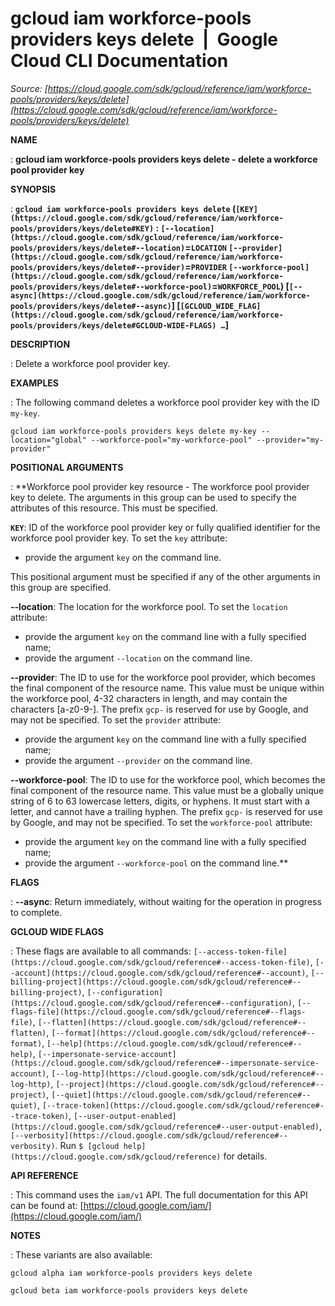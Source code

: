 # gcloud iam workforce-pools providers keys delete  |  Google Cloud CLI Documentation

*Source: [https://cloud.google.com/sdk/gcloud/reference/iam/workforce-pools/providers/keys/delete](https://cloud.google.com/sdk/gcloud/reference/iam/workforce-pools/providers/keys/delete)*

**NAME**

: **gcloud iam workforce-pools providers keys delete - delete a workforce pool provider key**

**SYNOPSIS**

: **`gcloud iam workforce-pools providers keys delete` (`[KEY](https://cloud.google.com/sdk/gcloud/reference/iam/workforce-pools/providers/keys/delete#KEY)` : `[--location](https://cloud.google.com/sdk/gcloud/reference/iam/workforce-pools/providers/keys/delete#--location)`=`LOCATION` `[--provider](https://cloud.google.com/sdk/gcloud/reference/iam/workforce-pools/providers/keys/delete#--provider)`=`PROVIDER` `[--workforce-pool](https://cloud.google.com/sdk/gcloud/reference/iam/workforce-pools/providers/keys/delete#--workforce-pool)`=`WORKFORCE_POOL`) [`[--async](https://cloud.google.com/sdk/gcloud/reference/iam/workforce-pools/providers/keys/delete#--async)`] [`[GCLOUD_WIDE_FLAG](https://cloud.google.com/sdk/gcloud/reference/iam/workforce-pools/providers/keys/delete#GCLOUD-WIDE-FLAGS) …`]**

**DESCRIPTION**

: Delete a workforce pool provider key.

**EXAMPLES**

: The following command deletes a workforce pool provider key with the ID
``my-key``.

```
gcloud iam workforce-pools providers keys delete my-key --location="global" --workforce-pool="my-workforce-pool" --provider="my-provider"
```

**POSITIONAL ARGUMENTS**

: **Workforce pool provider key resource - The workforce pool provider key to
delete. The arguments in this group can be used to specify the attributes of
this resource.
This must be specified.

**`KEY`**:
ID of the workforce pool provider key or fully qualified identifier for the
workforce pool provider key.
To set the `key` attribute:

- provide the argument `key` on the command line.

This positional argument must be specified if any of the other arguments in this
group are specified.

**--location**:
The location for the workforce pool.
To set the `location` attribute:

- provide the argument `key` on the command line with a fully specified
name;
- provide the argument `--location` on the command line.

**--provider**:
The ID to use for the workforce pool provider, which becomes the final component
of the resource name. This value must be unique within the workforce pool, 4-32
characters in length, and may contain the characters [a-z0-9-]. The prefix
`gcp-` is reserved for use by Google, and may not be specified.
To set the `provider` attribute:

- provide the argument `key` on the command line with a fully specified
name;
- provide the argument `--provider` on the command line.

**--workforce-pool**:
The ID to use for the workforce pool, which becomes the final component of the
resource name. This value must be a globally unique string of 6 to 63 lowercase
letters, digits, or hyphens. It must start with a letter, and cannot have a
trailing hyphen. The prefix `gcp-` is reserved for use by Google, and
may not be specified.
To set the `workforce-pool` attribute:

- provide the argument `key` on the command line with a fully specified
name;
- provide the argument `--workforce-pool` on the command line.**

**FLAGS**

: **--async**:
Return immediately, without waiting for the operation in progress to complete.

**GCLOUD WIDE FLAGS**

: These flags are available to all commands: `[--access-token-file](https://cloud.google.com/sdk/gcloud/reference#--access-token-file)`,
`[--account](https://cloud.google.com/sdk/gcloud/reference#--account)`, `[--billing-project](https://cloud.google.com/sdk/gcloud/reference#--billing-project)`,
`[--configuration](https://cloud.google.com/sdk/gcloud/reference#--configuration)`,
`[--flags-file](https://cloud.google.com/sdk/gcloud/reference#--flags-file)`,
`[--flatten](https://cloud.google.com/sdk/gcloud/reference#--flatten)`, `[--format](https://cloud.google.com/sdk/gcloud/reference#--format)`, `[--help](https://cloud.google.com/sdk/gcloud/reference#--help)`, `[--impersonate-service-account](https://cloud.google.com/sdk/gcloud/reference#--impersonate-service-account)`,
`[--log-http](https://cloud.google.com/sdk/gcloud/reference#--log-http)`,
`[--project](https://cloud.google.com/sdk/gcloud/reference#--project)`, `[--quiet](https://cloud.google.com/sdk/gcloud/reference#--quiet)`, `[--trace-token](https://cloud.google.com/sdk/gcloud/reference#--trace-token)`, `[--user-output-enabled](https://cloud.google.com/sdk/gcloud/reference#--user-output-enabled)`,
`[--verbosity](https://cloud.google.com/sdk/gcloud/reference#--verbosity)`.
Run `$ [gcloud help](https://cloud.google.com/sdk/gcloud/reference)` for details.

**API REFERENCE**

: This command uses the `iam/v1` API. The full documentation for this
API can be found at: [https://cloud.google.com/iam/](https://cloud.google.com/iam/)

**NOTES**

: These variants are also available:

```
gcloud alpha iam workforce-pools providers keys delete
```

```
gcloud beta iam workforce-pools providers keys delete
```